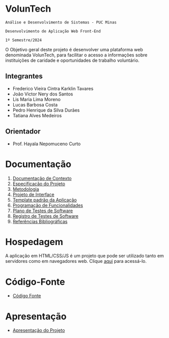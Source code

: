# VolunTech

`Análise e Desenvolvimento de Sistemas - PUC Minas`

`Desenvolvimento de Aplicação Web Front-End`

`1º Semestre/2024`

O Objetivo geral deste projeto é desenvolver uma plataforma web denominada VolunTech, para facilitar o acesso a informações sobre instituições de caridade e oportunidades de trabalho voluntário.

## Integrantes

* Frederico Vieira Cintra Karklin Tavares
* João Victor Nery dos Santos
* Lis Maria Lima Moreno
* Lucas Barbosa Costa
* Pedro Henrique da Silva Durães
* Tatiana Alves Medeiros

## Orientador

* Prof. Hayala Nepomuceno Curto

# Documentação

<ol>
<li><a href="documentos/01-Documentação de Contexto.md"> Documentação de Contexto</a></li>
<li><a href="documentos/02-Especificação do Projeto.md"> Especificação do Projeto</a></li>
<li><a href="documentos/03-Metodologia.md"> Metodologia</a></li>
<li><a href="documentos/04-Projeto de Interface.md"> Projeto de Interface</a></li>
<li><a href="documentos/05-Template padrão da Aplicação.md"> Template padrão da Aplicação</a></li>
<li><a href="documentos/06-Programação de Funcionalidades.md"> Programação de Funcionalidades</a></li>
<li><a href="documentos/07-Plano de Testes de Software.md"> Plano de Testes de Software</a></li>
<li><a href="documentos/08-Registro de Testes de Software.md"> Registro de Testes de Software</a></li>
<li><a href="documentos/09-Referências.md"> Referências Bibliográficas</a></li>
</ol>

# Hospedagem

A aplicação em HTML/CSS/JS é um projeto que pode ser utilizado tanto em servidores como em navegadores web. Clique <a href="https://github.com/ICEI-PUC-Minas-PMV-ADS/pmv-ads-2024-1-e1-proj-web-t14-voluntech">aqui</a> para acessá-lo. 

# Código-Fonte

* <a href="codigo-fonte/README.md">Código Fonte</a>

# Apresentação

* <a href="apresentacao/README.md">Apresentação do Projeto</a>
